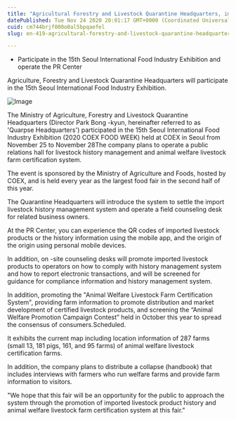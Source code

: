 ```yaml
---
title: "Agricultural Forestry and Livestock Quarantine Headquarters, imported livestock history management system and animal welfare livestock fa..."
datePublished: Tue Nov 24 2020 20:01:17 GMT+0000 (Coordinated Universal Time)
cuid: cm744brjf000o0al5bpqaefel
slug: en-419-agricultural-forestry-and-livestock-quarantine-headquarters-imported-livestock-history-management-system-and-animal-welfare-livestock-farm-certification-system

---
```



- Participate in the 15th Seoul International Food Industry Exhibition and operate the PR Center

Agriculture, Forestry and Livestock Quarantine Headquarters will participate in the 15th Seoul International Food Industry Exhibition.

![Image](https://cdn.hashnode.com/res/hashnode/image/upload/v1739498215907/db10110b-ae58-4c87-b58d-26d8a464a0db.png)

The Ministry of Agriculture, Forestry and Livestock Quarantine Headquarters (Director Park Bong -kyun, hereinafter referred to as 'Quarpse Headquarters') participated in the 15th Seoul International Food Industry Exhibition (2020 COEX FOOD WEEK) held at COEX in Seoul from November 25 to November 28The company plans to operate a public relations hall for livestock history management and animal welfare livestock farm certification system.

The event is sponsored by the Ministry of Agriculture and Foods, hosted by COEX, and is held every year as the largest food fair in the second half of this year.

The Quarantine Headquarters will introduce the system to settle the import livestock history management system and operate a field counseling desk for related business owners.

At the PR Center, you can experience the QR codes of imported livestock products or the history information using the mobile app, and the origin of the origin using personal mobile devices.

In addition, on -site counseling desks will promote imported livestock products to operators on how to comply with history management system and how to report electronic transactions, and will be screened for guidance for compliance information and history management system.

In addition, promoting the "Animal Welfare Livestock Farm Certification System", providing farm information to promote distribution and market development of certified livestock products, and screening the “Animal Welfare Promotion Campaign Contest” held in October this year to spread the consensus of consumers.Scheduled.

It exhibits the current map including location information of 287 farms (small 13, 181 pigs, 161, and 95 farms) of animal welfare livestock certification farms.

In addition, the company plans to distribute a collapse (handbook) that includes interviews with farmers who run welfare farms and provide farm information to visitors.

"We hope that this fair will be an opportunity for the public to approach the system through the promotion of imported livestock product history and animal welfare livestock farm certification system at this fair."